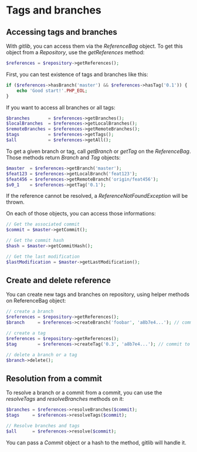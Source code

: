Tags and branches
=================

Accessing tags and branches
---------------------------

With *gitlib*, you can access them via the *ReferenceBag* object. To get
this object from a *Repository*, use the *getReferences* method:

```php
$references = $repository->getReferences();
```

First, you can test existence of tags and branches like this:

```php
if ($references->hasBranch('master') && $references->hasTag('0.1')) {
    echo 'Good start!'.PHP_EOL;
}
```

If you want to access all branches or all tags:

```php
$branches       = $references->getBranches();
$localBranches  = $references->getLocalBranches();
$remoteBranches = $references->getRemoteBranches();
$tags           = $references->getTags();
$all            = $references->getAll();
```

To get a given branch or tag, call *getBranch* or *getTag* on the
*ReferenceBag*. Those methods return *Branch* and *Tag* objects:

```php
$master  = $references->getBranch('master');
$feat123 = $references->getLocalBranch('feat123');
$feat456 = $references->getRemoteBranch('origin/feat456');
$v0_1    = $references->getTag('0.1');
```

If the reference cannot be resolved, a *ReferenceNotFoundException* will
be thrown.

On each of those objects, you can access those informations:

```php
// Get the associated commit
$commit = $master->getCommit();

// Get the commit hash
$hash = $master->getCommitHash();

// Get the last modification
$lastModification = $master->getLastModification();
```

Create and delete reference
---------------------------

You can create new tags and branches on repository, using helper methods
on ReferenceBag object:

```php
// create a branch
$references = $repository->getReferences();
$branch     = $references->createBranch('foobar', 'a8b7e4...'); // commit to reference

// create a tag
$references = $repository->getReferences();
$tag        = $references->createTag('0.3', 'a8b7e4...'); // commit to reference

// delete a branch or a tag
$branch->delete();
```

Resolution from a commit
------------------------

To resolve a branch or a commit from a commit, you can use the
*resolveTags* and *resolveBranches* methods on it:

```php
$branches = $references->resolveBranches($commit);
$tags     = $references->resolveTags($commit);

// Resolve branches and tags
$all      = $references->resolve($commit);
```

You can pass a *Commit* object or a hash to the method, gitlib will
handle it.
